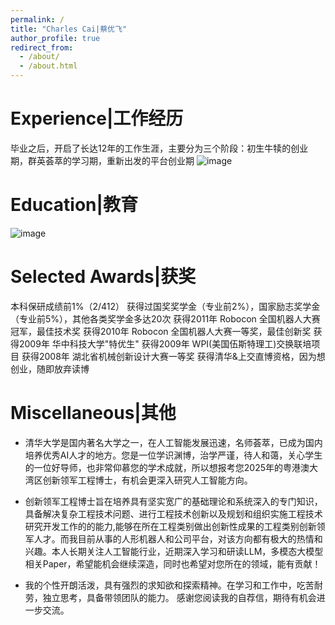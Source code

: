 ```yaml
---
permalink: /
title: "Charles Cai|蔡优飞"
author_profile: true
redirect_from: 
  - /about/
  - /about.html
---
```




Experience|工作经历
======
毕业之后，开启了长达12年的工作生涯，主要分为三个阶段：初生牛犊的创业期，群英荟萃的学习期，重新出发的平台创业期
![image](https://github.com/user-attachments/assets/f5fc28ae-d0ca-4301-9778-ede0d690a903)


Education|教育
======
![image](https://github.com/user-attachments/assets/ae4b614b-6a05-4747-87a4-9e335e2e5038)


Selected Awards|获奖
======
本科保研成绩前1%（2/412）
获得过国奖奖学金（专业前2%），国家励志奖学金（专业前5%），其他各类奖学金多达20次
获得2011年 Robocon 全国机器人大赛冠军，最佳技术奖
获得2010年 Robocon 全国机器人大赛一等奖，最佳创新奖
获得2009年 华中科技大学"特优生"
获得2009年 WPI(美国伍斯特理工)交换联培项目
获得2008年 湖北省机械创新设计大赛一等奖
获得清华&上交直博资格，因为想创业，随即放弃读博

Miscellaneous|其他
======
- 清华大学是国内著名大学之一，在人工智能发展迅速，名师荟萃，已成为国内培养优秀AI人才的地方。您是一位学识渊博，治学严谨，待人和蔼，关心学生的一位好导师，也非常仰慕您的学术成就，所以想报考您2025年的粤港澳大湾区创新领军工程博士，有机会更深入研究人工智能方向。

- 创新领军工程博士旨在培养具有坚实宽广的基础理论和系统深入的专门知识，具备解决复杂工程技术问题、进行工程技术创新以及规划和组织实施工程技术研究开发工作的的能力,能够在所在工程类别做出创新性成果的工程类别创新领军人才。而我目前从事的人形机器人和公司平台，对该方向都有极大的热情和兴趣。本人长期关注人工智能行业，近期深入学习和研读LLM，多模态大模型相关Paper，希望能机会继续深造，同时也希望对您所在的领域，能有贡献！

- 我的个性开朗活泼，具有强烈的求知欲和探索精神。在学习和工作中，吃苦耐劳，独立思考，具备带领团队的能力。
感谢您阅读我的自荐信，期待有机会进一步交流。

